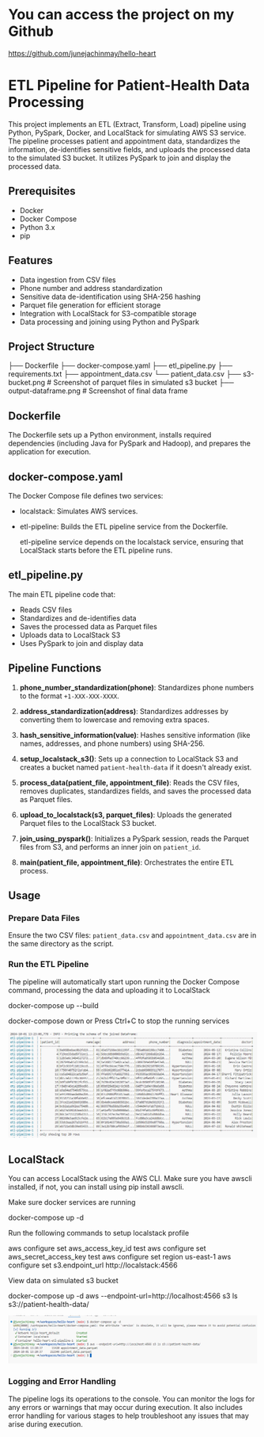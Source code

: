 # You can access the project on my Github 

https://github.com/junejachinmay/hello-heart


# ETL Pipeline for Patient-Health Data Processing

This project implements an ETL (Extract, Transform, Load) pipeline using Python, PySpark, Docker, and LocalStack for simulating AWS S3 service. The pipeline processes patient and appointment data, standardizes the information, de-identifies sensitive fields, and uploads the processed data to the simulated S3 bucket. It utilizes PySpark to join and display the processed data.


## Prerequisites

- Docker
- Docker Compose
- Python 3.x
- pip


## Features

- Data ingestion from CSV files
- Phone number and address standardization
- Sensitive data de-identification using SHA-256 hashing
- Parquet file generation for efficient storage
- Integration with LocalStack for S3-compatible storage
- Data processing and joining using Python and PySpark


## Project Structure

├── Dockerfile
├── docker-compose.yaml
├── etl_pipeline.py
├── requirements.txt
├── appointment_data.csv
└── patient_data.csv
├── s3-bucket.png   # Screenshot of parquet files in simulated s3 bucket
├── output-dataframe.png # Screenshot of final data frame


## Dockerfile

The Dockerfile sets up a Python environment, installs required dependencies (including Java for PySpark and Hadoop), and prepares the application for execution.


## docker-compose.yaml

The Docker Compose file defines two services:

- localstack: Simulates AWS services.
- etl-pipeline: Builds the ETL pipeline service from the Dockerfile.

  etl-pipeline service depends on the localstack service, ensuring that LocalStack starts before the ETL pipeline runs.


## etl_pipeline.py

The main ETL pipeline code that:

 - Reads CSV files
 - Standardizes and de-identifies data
 - Saves the processed data as Parquet files
 - Uploads data to LocalStack S3
 - Uses PySpark to join and display data


## Pipeline Functions

1. **phone_number_standardization(phone)**: Standardizes phone numbers to the format `+1-XXX-XXX-XXXX`.

2. **address_standardization(address)**: Standardizes addresses by converting them to lowercase and removing extra spaces.

3. **hash_sensitive_information(value)**: Hashes sensitive information (like names, addresses, and phone numbers) using SHA-256.

4. **setup_localstack_s3()**: Sets up a connection to LocalStack S3 and creates a bucket named `patient-health-data` if it doesn't already exist.

5. **process_data(patient_file, appointment_file)**: Reads the CSV files, removes duplicates, standardizes fields, and saves the processed data as Parquet files.

6. **upload_to_localstack(s3, parquet_files)**: Uploads the generated Parquet files to the LocalStack S3 bucket.

7. **join_using_pyspark()**: Initializes a PySpark session, reads the Parquet files from S3, and performs an inner join on `patient_id`.

8. **main(patient_file, appointment_file)**: Orchestrates the entire ETL process.


## Usage

### Prepare Data Files

Ensure the two CSV files: `patient_data.csv` and `appointment_data.csv` are in the same directory as the script.


### Run the ETL Pipeline

The pipeline will automatically start upon running the Docker Compose command, processing the data and uploading it to LocalStack

docker-compose up --build

docker-compose down or Press Ctrl+C to stop the running services

![alt text](output-dataframe.png)



## LocalStack

You can access LocalStack using the AWS CLI. Make sure you have awscli installed, if not, you can install using pip install awscli.

Make sure docker services are running

docker-compose up -d


Run the following commands to setup localstack profile

aws configure set aws_access_key_id test
aws configure set aws_secret_access_key test
aws configure set region us-east-1
aws configure set s3.endpoint_url http://localstack:4566


View data on simulated s3 bucket

docker-compose up -d
aws --endpoint-url=http://localhost:4566 s3 ls s3://patient-health-data/

![alt text](s3-bucket.png)


### Logging and Error Handling

The pipeline logs its operations to the console. You can monitor the logs for any errors or warnings that may occur during execution. It also includes error handling for various stages to help troubleshoot any issues that may arise during execution.